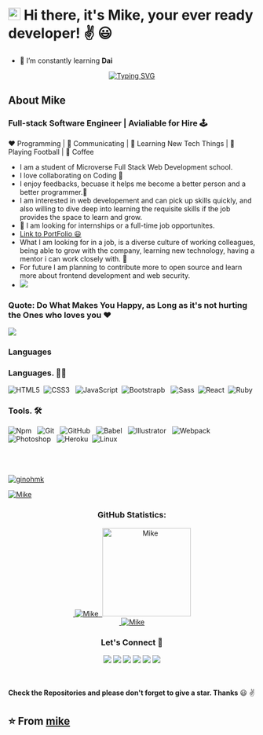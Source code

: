  #  <img src="https://media.giphy.com/media/hvRJCLFzcasrR4ia7z/giphy.gif" width="25px" height="25px"> Hi there, it's Mike, your ever ready developer! :v: :smiley:
 



- 🌱 I’m constantly learning **Dai**


[<p align='center'>![Typing SVG](https://readme-typing-svg.herokuapp.com?vCenter=true&width=500&lines=Technology+Enthusiastic;FullStack+Web+Developer;Passionate+about+Algorithm+and+crypto)](https://git.io/typing-svg)
</p>


## About Mike
### Full-stack Software Engineer | Avialiable for Hire 🕹️
:heart: Programming | :black_heart: Communicating | :blue_heart: Learning New Tech Things | :orange_heart:  Playing Football | :black_heart:  Coffee
- I am a student of Microverse Full Stack Web Development school.
- I love collaborating on Coding  :black_heart:
- I enjoy feedbacks, becuase it helps me become a better person and a better programmer.:orange_heart:
-  I am interested in web developement and can pick up skills quickly, and also willing to dive deep into learning the requisite skills if the job provides the space to learn and grow.
- 💞️ I am looking for internships or a full-time job opportunites.
- [Link to PortFolio :smiley: ](https://ginohmk.github.io/MyPortfolioBlog/)
- What I am looking for in a job, is a diverse culture of working colleagues, being able to grow with the company, learning new technology, having a mentor i can work closely with. :blue_heart:
- For future I am planning to contribute more to open source and learn more about frontend development and web security.
- ![](https://komarev.com/ghpvc/?username=ginohmk&label=VIEWS)


### Quote: Do What Makes You Happy, as Long as it's not hurting the Ones who loves you :heart:

<img src="https://activity-graph.herokuapp.com/graph?username=ginohmk&bg_color=0f2d3d&color=1cadfb&line=1cadfb&point=1cadfb&area=true&hide_border=true">

### Languages

### Languages. :man_technologist:
![HTML5](https://icongr.am/devicon/html5-original.svg?size=50&color=currentColor)&nbsp;
![CSS3](https://icongr.am/devicon/css3-original.svg?size=50&color=currentColor)  &nbsp;
![JavaScript](https://icongr.am/devicon/javascript-original.svg?size=50&color=currentColor)&nbsp;
![Bootstrapb](https://icongr.am/devicon/bootstrap-plain-wordmark.svg?size=50&color=7b2ca0) &nbsp;
![Sass](https://icongr.am/devicon/sass-original.svg?size=50&color=currentColor)&nbsp;
![React](https://icongr.am/devicon/react-original-wordmark.svg?size=50&color=currentColor)&nbsp;
![Ruby](https://icongr.am/devicon/ruby-original.svg?size=49&color=currentColor)&nbsp;


<!--
<div style="border:2px solid red">
 <span >
    <img src='https://raw.githubusercontent.com/reduxjs/redux/master/logo/logo.png' alt='Redux Logo' width='50'>&nbsp;  Redux 
 </span>
 <span>
  <img src='https://user-images.githubusercontent.com/58771507/156933452-21a71f91-bef0-4b95-af23-5a282aef0f7c.png' alt='Html5 logo' width='50'>&nbsp; HTML5
 </span>
</div>
-->




### Tools. 🛠 
![Npm](https://icongr.am/devicon/npm-original-wordmark.svg?size=50&color=currentColor)  &nbsp;
![Git](https://icongr.am/devicon/git-original.svg?size=50&color=currentColor)  &nbsp;
![GitHub](https://icongr.am/devicon/github-original.svg?size=50&color=currentColor)  &nbsp;
![Babel](https://icongr.am/devicon/babel-original.svg?size=50&color=currentColor) &nbsp;
![Illustrator](https://icongr.am/devicon/illustrator-plain.svg?size=50&color=aa6313) &nbsp;
![Webpack](https://icongr.am/devicon/webpack-original.svg?size=50&color=currentColor) &nbsp;
![Photoshop](https://icongr.am/devicon/photoshop-plain.svg?size=50&color=131daa) &nbsp;
![Heroku](https://icongr.am/devicon/heroku-original.svg?size=50&color=currentColor)&nbsp;
![Linux](https://icongr.am/devicon/linux-original.svg?size=49&color=currentColor)&nbsp;
<br > <br ><br > <br >





<p align="left"> <a href="https://github.com/ryo-ma/github-profile-trophy"><img src="https://github-profile-trophy.vercel.app/?username=ginohmk&theme=nord&row=1&column=6" alt="ginohmk" /></a> </p>

<p align="left"> <a href="https://twitter.com/michotall95" target="blank"><img src="https://img.shields.io/twitter/follow/Mike?logo=twitter&style=for-the-badge" alt="Mike" /></a> </p>


<h3 align="center">GitHub Statistics:</h3>
<p align="center">
   <a href="https://github.com/ginohmk">
 &nbsp;<img src="https://github-readme-stats.vercel.app/api?username=ginohmk&show_icons=true&locale=en" alt="Mike" />
   &nbsp;<img height="180em" src="https://github-readme-stats.vercel.app/api/top-langs/?username=ginohmk&show_icons=true&theme=midnight-white&layout=compact" alt="Mike" />
    <br>
 &nbsp;<img src="https://github-readme-streak-stats.herokuapp.com/?user=ginohmk&theme=radical" alt="Mike" />
     </a>
</p>





<h3 align="center">Let's Connect 🤝</h3>
<div align="center">
<a target="_blank"
href="https://www.linkedin.com/in/mike-kanu-dev/"><img
src="https://img.shields.io/badge/-LinkedIn-0077b5?style=for-the-badge&logo=LinkedIn&logoColor=white"></img></a> 
<a target="_blank"
href="mailto:michotall95@gmail.com"><img
src="https://img.shields.io/badge/-Gmail-D14836?style=for-the-badge&logo=Gmail&logoColor=white"></img></a>
<a target="_blank"
href="https://www.twitter.com/michotall95"><img
src="https://img.shields.io/badge/-Twitter-1DA1F2?style=for-the-badge&logo=Twitter&logoColor=white"></img></a>
<a target="_blank"
href="https://wa.me/+2348130262441"><img
src="https://img.shields.io/badge/-Whatsapp-0077b5?style=for-the-badge&logo=Whatsapp&logoColor=white"></img></a>
<a target="_blank"
href="https://www.instagram.com/savy_kanu_mike/"><img
src="https://img.shields.io/badge/-Instagram-D14836?style=for-the-badge&logo=Instagram&logoColor=white"></img></a>
<a target="_blank"
href="https://www.facebook.com/mike.kanu"><img
src="https://img.shields.io/badge/-Facebook-1DA1F2?style=for-the-badge&logo=Facebook&logoColor=white"></img></a>
</div>
<br> <br>


**Check the Repositories and please don't forget to give a star. Thanks** :smiley: :v:

:star: From [mike](https://github.com/Ginohmk?tab=repositories)
-------
<!---
Ginohmk/Ginohmk is a ✨ special ✨ repository because its `README.md` (this file) appears on your GitHub profile.
You can click the Preview link to take a look at your changes.

languages and framework
![Python](https://icongr.am/devicon/python-original.svg?size=50&color=currentColor)
<img src="https://img.icons8.com/ios-filled/50/000000/flask.png"/>
![TypeScript](https://icongr.am/devicon/typescript-original.svg?size=50&color=currentColor)
![React](https://icongr.am/devicon/react-original.svg?size=50&color=currentColor)
<img src="https://img.icons8.com/nolan/50/react-native.png"/>
![Nodejs](https://icongr.am/devicon/nodejs-original.svg?size=50&color=currentColor)

tools
![Postgresql](https://icongr.am/devicon/postgresql-original.svg?size=50&color=currentColor)
--->
